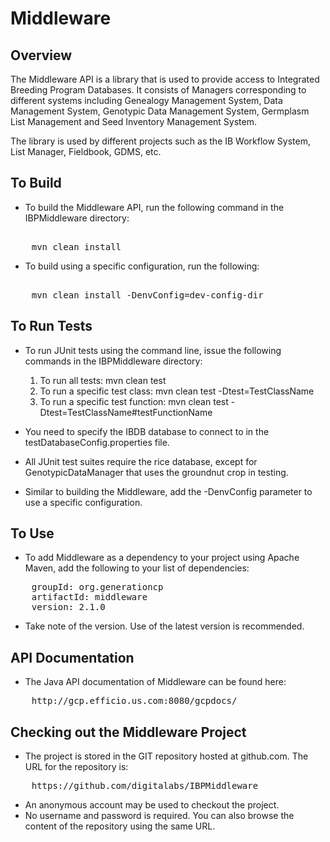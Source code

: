 Middleware
============

Overview
----------
The Middleware API is a library that is used to provide access to Integrated Breeding Program Databases. 
It consists of Managers corresponding to different systems including Genealogy Management System, Data Management System, 
Genotypic Data Management System, Germplasm List Management and Seed Inventory Management System. 

The library is used by different projects such as the IB Workflow System, List Manager, Fieldbook, GDMS, etc.
 
To Build
----------
* To build the Middleware API, run the following command in the IBPMiddleware directory:  
<pre>  
    mvn clean install
</pre>
    
* To build using a specific configuration, run the following:  
<pre>  
    mvn clean install -DenvConfig=dev-config-dir  
</pre>  
  
To Run Tests
--------------
* To run JUnit tests using the command line, issue the following commands in the IBPMiddleware directory:
  1.  To run all tests: mvn clean test
  2.  To run a specific test class: mvn clean test -Dtest=TestClassName
  3.  To run a specific test function: mvn clean test -Dtest=TestClassName#testFunctionName

* You need to specify the IBDB database to connect to in the testDatabaseConfig.properties file. 
* All JUnit test suites require the rice database, except for GenotypicDataManager that uses the groundnut crop in testing.

* Similar to building the Middleware, add the -DenvConfig parameter to use a specific configuration.
 
To Use
-----------
* To add Middleware as a dependency to your project using Apache Maven, add the following to your list of dependencies:  
<pre>
    groupId: org.generationcp  
    artifactId: middleware  
    version: 2.1.0  
</pre>

* Take note of the version.  Use of the latest version is recommended.  


API Documentation
-------------------
* The Java API documentation of Middleware can be found here:   
<pre>
    http://gcp.efficio.us.com:8080/gcpdocs/
</pre>

Checking out the Middleware Project
-------------------
* The project is stored in the GIT repository hosted at github.com.  The URL for the repository is: 
<pre>
    https://github.com/digitalabs/IBPMiddleware   
</pre>
* An anonymous account may be used to checkout the project.  
* No username and password is required.  You can also browse the content of the repository using the same URL.  

